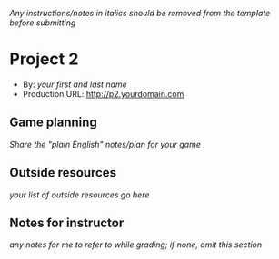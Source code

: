 *Any instructions/notes in italics should be removed from the template before submitting* 

# Project 2
+ By: *your first and last name*
+ Production URL: <http://p2.yourdomain.com>

## Game planning
*Share the "plain English" notes/plan for your game*

## Outside resources
*your list of outside resources go here*

## Notes for instructor
*any notes for me to refer to while grading; if none, omit this section*